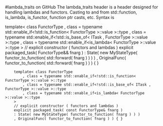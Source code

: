 #lambda_traits on GitHub
The lambda_traits header is a header designed for handling lambdas and functors. Casting to and from std::function, is_lambda, is_functor, function ptr casts, etc. Syntax is 

template< class FunctorType 
			, class = typename std::enable_if<!std::is_function< FunctorType >::value >::type
			, class = typename std::enable_if<!std::is_base_of< ITask , FunctorType >::value >::type
			, class = typename std::enable_if<is_lambda< FunctorType >::value >::type
		>
		// explicit constructor ( functors and lambdas )
		explicit packaged_task( FunctorType&& fnarg )
		: State( new MyStateType( functor_to_function( std::forward<FunctorType>( fnarg ) ) ) )
		, OriginalFunc( functor_to_function( std::forward<FunctorType>( fnarg ) ) ) { }  
		
		
		template< class FunctorType 
			, class = typename std::enable_if<!std::is_function< FunctorType >::value >::type
			, class = typename std::enable_if<!std::is_base_of< ITask , FunctorType >::value >::type
			, class = typename std::enable_if<is_lambda< FunctorType >::value >::type
		>
		// explicit constructor ( functors and lambdas )
		explicit packaged_task( const FunctorType& fnarg )
		: State( new MyStateType( functor_to_function( fnarg ) ) )
		, OriginalFunc( functor_to_function( fnarg ) ) { }